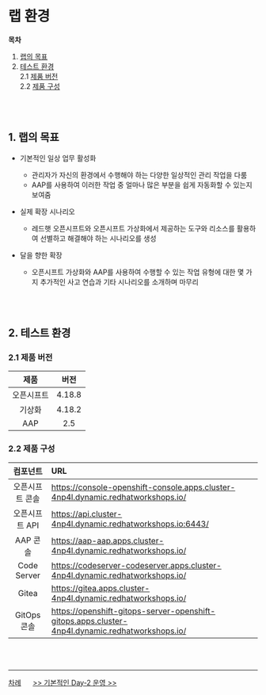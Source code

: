 # 랩 환경

**목차**

1. [랩의 목표](lab_env.md#1-랩의-목표)<br>
2. [테스트 환경](lab_env.md#2-테스트-환경)<br>
   2.1 [제품 버전](lab_env.md#21-제품-버전)<br>
   2.2 [제품 구성](lab_env.md#22-제품-구성)<br>
<br>
<br>

## 1. 랩의 목표

* 기본적인 일상 업무 활성화
  + 관리자가 자신의 환경에서 수행해야 하는 다양한 일상적인 관리 작업을 다룸
  + AAP를 사용하여 이러한 작업 중 얼마나 많은 부분을 쉽게 자동화할 수 있는지 보여줌

* 실제 확장 시나리오
  + 레드햇 오픈시프트와 오픈시프트 가상화에서 제공하는 도구와 리소스를 활용하여 선별하고 해결해야 하는 시나리오를 생성

* 달을 향한 확장
  + 오픈시프트 가상화와 AAP를 사용하여 수행할 수 있는 작업 유형에 대한 몇 가지 추가적인 사고 연습과 기타 시나리오를 소개하며 마무리

<br>
<br>

## 2. 테스트 환경

### 2.1 제품 버전

|제품|버전
|:---:|:---:|
|오픈시프트|4.18.8|
|기상화|4.18.2|
|AAP|2.5|

### 2.2 제품 구성

|컴포넌트|URL|
|:---:|:---|
|오픈시프트 콘솔|https://console-openshift-console.apps.cluster-4np4l.dynamic.redhatworkshops.io/|
|오픈시프트 API|https://api.cluster-4np4l.dynamic.redhatworkshops.io:6443/|
|AAP 콘솔|https://aap-aap.apps.cluster-4np4l.dynamic.redhatworkshops.io/|
|Code Server|https://codeserver-codeserver.apps.cluster-4np4l.dynamic.redhatworkshops.io/|
|Gitea|https://gitea.apps.cluster-4np4l.dynamic.redhatworkshops.io/|
|GitOps 콘솔|https://openshift-gitops-server-openshift-gitops.apps.cluster-4np4l.dynamic.redhatworkshops.io/|

<br>
<br>

------
[차례](../README.md) &nbsp;&nbsp;&nbsp;&nbsp; [>> 기본적인 Day-2 운영 >>](basic_day_2_day_ops.md)